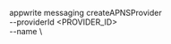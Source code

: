 appwrite messaging createAPNSProvider \
        --providerId <PROVIDER_ID> \
        --name <NAME> \






